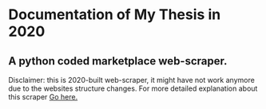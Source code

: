 # Documentation of My Thesis in 2020
A python coded marketplace web-scraper.
--
Disclaimer: this is 2020-built web-scraper, it might have not work anymore due to the websites structure changes.
For more detailed explanation about this scraper [Go here.](https://github.com/mghozyah/thesis2020/wiki)
